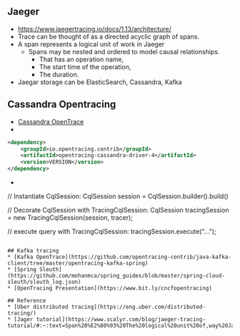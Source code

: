 ## Jaeger

* https://www.jaegertracing.io/docs/1.13/architecture/
* Trace can be thought of as a directed acyclic graph of spans.
* A span represents a logical unit of work in Jaeger 
  * Spans may be nested and ordered to model causal relationships.
     * That has an operation name, 
     * The start time of the operation, 
     * The duration. 
* Jaegar storage can be ElasticSearch, Cassandra, Kafka



## Cassandra Opentracing

* [Cassandra OpenTrace](https://github.com/opentracing-contrib/java-cassandra-driver)
* 
```xml
<dependency>
    <groupId>io.opentracing.contrib</groupId>
    <artifactId>opentracing-cassandra-driver-4</artifactId>
    <version>VERSION</version>
</dependency>
```
* ```java
// Instantiate CqlSession:
CqlSession session = CqlSession.builder().build()

// Decorate CqlSession with TracingCqlSession:
CqlSession tracingSession = new TracingCqlSession(session, tracer);

// execute query with TracingCqlSession:
tracingSession.execute("...");
```

## Kafka tracing
* [Kafka OpenTrace](https://github.com/opentracing-contrib/java-kafka-client/tree/master/opentracing-kafka-spring)
* [Spring Sleuth](https://github.com/mohanmca/spring_guides/blob/master/spring-cloud-sleuth/sleuth_log.json)
* [OpenTracing Presentation](https://www.bit.ly/cncfopentracing)

## Reference
* [Uber distributed tracing](https://eng.uber.com/distributed-tracing/)
* [Jager tutorial](https://www.scalyr.com/blog/jaeger-tracing-tutorial/#:~:text=Span%20%E2%80%93%20The%20logical%20unit%20of,way%20Jaeger%20presents%20execution%20requests.)
